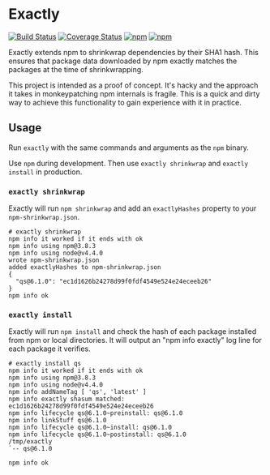 # Exactly

[![Build Status][travis-image]][travis-url]
[![Coverage Status][coverage-image]][coverage-url]
[![npm][version-image]][version-url]
[![npm][license-image]][license-url]

Exactly extends npm to shrinkwrap dependencies by their SHA1 hash. This ensures
that package data downloaded by npm exactly matches the packages at the time of
shrinkwrapping.

This project is intended as a proof of concept. It's hacky and the approach it
takes in monkeypatching npm internals is fragile. This is a quick and dirty way
to achieve this functionality to gain experience with it in practice.


## Usage

Run `exactly` with the same commands and arguments as the `npm` binary.

Use `npm` during development. Then use `exactly shrinkwrap` and `exactly
install` in production.


### `exactly shrinkwrap`

Exactly will run `npm shrinkwrap` and add an `exactlyHashes` property to your
`npm-shrinkwrap.json`.

```
# exactly shrinkwrap
npm info it worked if it ends with ok
npm info using npm@3.8.3
npm info using node@v4.4.0
wrote npm-shrinkwrap.json
added exactlyHashes to npm-shrinkwrap.json
{
  "qs@6.1.0": "ec1d1626b24278d99f0fdf4549e524e24eceeb26"
}
npm info ok
```


### `exactly install`

Exactly will run `npm install` and check the hash of each package installed
from npm or local directories. It will output an "npm info exactly" log line
for each package it verifies.

```
# exactly install qs
npm info it worked if it ends with ok
npm info using npm@3.8.3
npm info using node@v4.4.0
npm info addNameTag [ 'qs', 'latest' ]
npm info exactly shasum matched: ec1d1626b24278d99f0fdf4549e524e24eceeb26
npm info lifecycle qs@6.1.0~preinstall: qs@6.1.0
npm info linkStuff qs@6.1.0
npm info lifecycle qs@6.1.0~install: qs@6.1.0
npm info lifecycle qs@6.1.0~postinstall: qs@6.1.0
/tmp/exactly
`-- qs@6.1.0

npm info ok
```

[travis-image]: https://img.shields.io/travis/chromakode/exactly/master.svg?style=flat-square
[travis-url]: https://travis-ci.org/chromakode/exactly
[coverage-image]: https://img.shields.io/coveralls/chromakode/exactly/master.svg?style=flat-square
[coverage-url]: https://coveralls.io/github/chromakode/exactly?branch=master
[version-image]: https://img.shields.io/npm/v/exactly.svg?style=flat-square
[version-url]: https://www.npmjs.com/package/exactly
[license-image]: https://img.shields.io/npm/l/exactly.svg?style=flat-square
[license-url]: https://github.com/chromakode/exactly/blob/master/LICENSE

